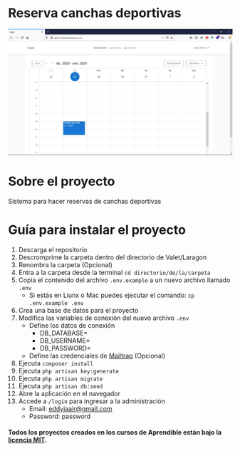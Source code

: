 # Reserva canchas deportivas

![Imagen del sistema!](public/img/photo.jpg "Imagen del sistema")

# Sobre el proyecto

Sistema para hacer reservas de canchas deportivas

# Guía para instalar el proyecto

1. Descarga el repositorio
2. Descromprime la carpeta dentro del directorio de Valet/Laragon
3. Renombra la carpeta (Opcional) 
4. Entra a la carpeta desde la terminal `cd directorio/de/la/carpeta`
5. Copia el contenido del archivo `.env.example` a un nuevo archivo llamado `.env`
    * Si estás en Liunx o Mac puedes ejecutar el comando: `cp .env.example .env`
6. Crea una base de datos para el proyecto
7. Modifica las variables de conexión del nuevo archivo `.env` 
    * Define los datos de conexión 
        * DB_DATABASE=
        * DB_USERNAME=
        * DB_PASSWORD=
    * Define las credenciales de [Mailtrap](https://mailtrap.io/) (Opcional)
8. Ejecuta `composer install`
9. Ejecuta `php artisan key:generate`
10. Ejecuta `php artisan migrate`
11. Ejecuta `php artisan db:seed`
13. Abre la aplicación en el navegador
14. Accede a `/login` para ingresar a la administración
    * Email: eddyjaair@gmail.com
    * Password: password

#### Todos los proyectos creados en los cursos de Aprendible están bajo la [licencia MIT](https://opensource.org/licenses/MIT).
